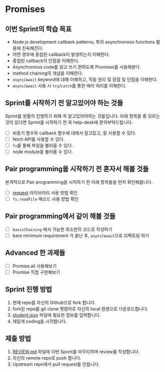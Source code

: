 # Promises

## 이번 Sprint의 학습 목표

- Node.js development callback patterns, 특히 asynchronous functions 활용에 친숙해진다.
- 어떤 경우에 중첩된 callback이 발생하는지 이해한다.
- 중첩된 callback의 단점을 이해한다.
- Asynchronous code를 읽고 쓰기 편하도록 Promises를 사용해본다.
- method chaining의 개념을 이해한다.
- `async`/`await` keyword에 대해 이해하고, 작동 원리 및 장점 및 단점을 이해한다.
- `async`/`await` 사용 시 `try`/`catch`를 통한 에러 처리를 이해한다.

## Sprint를 시작하기 전 알고있어야 하는 것들

Sprint를 원활히 진행하기 위해 꼭 알고있어야하는 것들입니다.
아래 항목들 중 모르는 것이 있다면 Sprint를 시작하기 전 꼭 help-desk에 문의부탁드립니다.

- [ ] 비동기 함수와 callback 함수에 대해서 알고있고, 잘 사용할 수 있다.
- [ ] fetch API를 사용할 수 있다.
- [ ] `fs`를 통해 파일을 불러올 수 있다.
- [ ] node module을 불러올 수 있다.

## Pair programming을 시작하기 전 혼자서 해볼 것들

본격적으로 Pair programming을 시작하기 전 아래 항목들을 먼저 확인해봅니다.

- [ ] [request](https://github.com/request/request) 라이브러리 사용 방법 확인
- [ ] `fs.readFile` 메소드 사용 방법 확인

## Pair programming에서 같이 해볼 것들

- [ ] `basicChaining` 에서 가능한 최소한의 코드로 작성하기
- [ ] bare minimum requirement 가 끝난 후, `async`/`await`으로 리팩토링 하기

## Advanced 한 과제들

- [ ] Promise.all 사용해보기
- [ ] Promise 직접 구현해보기

## Sprint 진행 방법

1. 현재 repo를 자신의 Github으로 fork 합니다.
2. fork된 repo를 git clone 명령어로 자신의 local 환경으로 다운로드합니다.
3. [student.json](student.json) 파일에 필요한 정보를 입력합니다.
4. 재밌게 coding을 시작합니다.

## 제출 방법

1. [REVIEW.md](REVIEW.md) 파일에 이번 Sprint를 마무리하며 review를 작성합니다.
2. 자신의 remote repo로 push 합니다.
3. Upstream repo에서 pull request를 만듭니다.
